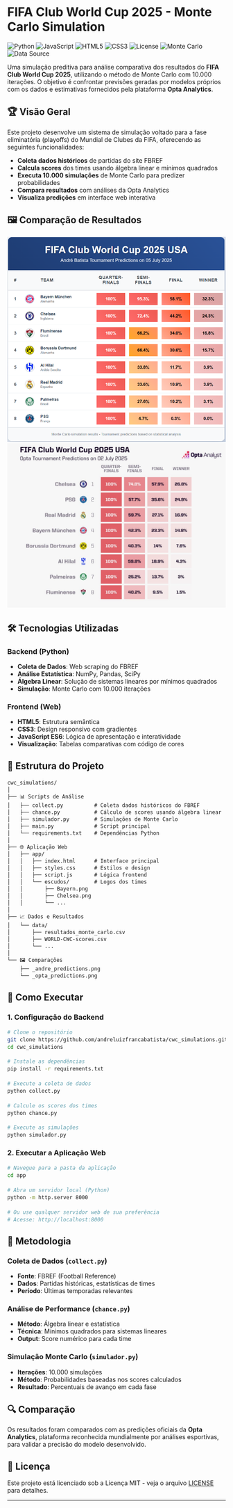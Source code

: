 # FIFA Club World Cup 2025 - Monte Carlo Simulation

![Python](https://img.shields.io/badge/python-v3.8+-blue.svg)
![JavaScript](https://img.shields.io/badge/javascript-ES6-yellow.svg)
![HTML5](https://img.shields.io/badge/html5-%23E34F26.svg?logo=html5&logoColor=white)
![CSS3](https://img.shields.io/badge/css3-%231572B6.svg?logo=css3&logoColor=white)
![License](https://img.shields.io/badge/license-MIT-green.svg)
![Monte Carlo](https://img.shields.io/badge/Monte%20Carlo-10k%20simulations-orange.svg)
![Data Source](https://img.shields.io/badge/data%20source-FBREF-lightblue.svg)

Uma simulação preditiva para análise comparativa dos resultados do **FIFA Club World Cup 2025**, utilizando o método de Monte Carlo com 10.000 iterações. O objetivo é confrontar previsões geradas por modelos próprios com os dados e estimativas fornecidos pela plataforma **Opta Analytics**.

## 🏆 Visão Geral
Este projeto desenvolve um sistema de simulação voltado para a fase eliminatória (playoffs) do Mundial de Clubes da FIFA, oferecendo as seguintes funcionalidades:
- **Coleta dados históricos** de partidas do site FBREF
- **Calcula scores** dos times usando álgebra linear e mínimos quadrados
- **Executa 10.000 simulações** de Monte Carlo para predizer probabilidades
- **Compara resultados** com análises da Opta Analytics
- **Visualiza predições** em interface web interativa

## 🖼️ Comparação de Resultados

![andre_predictions](_andre_predictions.png)
![opta_predictions](_opta_predictions.png)

<!-- <div align="center">
  <img src="_andre_predictions.png" width="45%" alt="Predições André Batista" />
  <img src="_opta_predictions.png" width="45%" alt="Predições Opta Analytics" />
</div> -->

## 🛠️ Tecnologias Utilizadas

### Backend (Python)
- **Coleta de Dados**: Web scraping do FBREF
- **Análise Estatística**: NumPy, Pandas, SciPy
- **Álgebra Linear**: Solução de sistemas lineares por mínimos quadrados
- **Simulação**: Monte Carlo com 10.000 iterações

### Frontend (Web)
- **HTML5**: Estrutura semântica
- **CSS3**: Design responsivo com gradientes
- **JavaScript ES6**: Lógica de apresentação e interatividade
- **Visualização**: Tabelas comparativas com código de cores

## 📁 Estrutura do Projeto

```
cwc_simulations/
│
├── 📊 Scripts de Análise
│   ├── collect.py          # Coleta dados históricos do FBREF
│   ├── chance.py           # Cálculo de scores usando álgebra linear
│   ├── simulador.py        # Simulações de Monte Carlo
│   ├── main.py             # Script principal
│   └── requirements.txt    # Dependências Python
│
├── 🌐 Aplicação Web
│   ├── app/
│   │   ├── index.html      # Interface principal
│   │   ├── styles.css      # Estilos e design
│   │   ├── script.js       # Lógica frontend
│   │   └── escudos/        # Logos dos times
│   │       ├── Bayern.png
│   │       ├── Chelsea.png
│   │       └── ...
│
├── 📈 Dados e Resultados
│   └── data/
│       ├── resultados_monte_carlo.csv
│       ├── WORLD-CWC-scores.csv
│       └── ...
│
└── 🖼️ Comparações
    ├── _andre_predictions.png
    └── _opta_predictions.png
```

## 🚀 Como Executar

### 1. Configuração do Backend

```bash
# Clone o repositório
git clone https://github.com/andreluizfrancabatista/cwc_simulations.git
cd cwc_simulations

# Instale as dependências
pip install -r requirements.txt

# Execute a coleta de dados
python collect.py

# Calcule os scores dos times
python chance.py

# Execute as simulações
python simulador.py
```

### 2. Executar a Aplicação Web

```bash
# Navegue para a pasta da aplicação
cd app

# Abra um servidor local (Python)
python -m http.server 8000

# Ou use qualquer servidor web de sua preferência
# Acesse: http://localhost:8000
```

## 🔬 Metodologia

### Coleta de Dados (`collect.py`)
- **Fonte**: FBREF (Football Reference)
- **Dados**: Partidas históricas, estatísticas de times
- **Período**: Últimas temporadas relevantes

### Análise de Performance (`chance.py`)
- **Método**: Álgebra linear e estatística
- **Técnica**: Mínimos quadrados para sistemas lineares
- **Output**: Score numérico para cada time

### Simulação Monte Carlo (`simulador.py`)
- **Iterações**: 10.000 simulações
- **Método**: Probabilidades baseadas nos scores calculados
- **Resultado**: Percentuais de avanço em cada fase

## 🔍 Comparação

Os resultados foram comparados com as predições oficiais da **Opta Analytics**, plataforma reconhecida mundialmente por análises esportivas, para validar a precisão do modelo desenvolvido.

## 📄 Licença

Este projeto está licenciado sob a Licença MIT - veja o arquivo [LICENSE](LICENSE) para detalhes.

---
